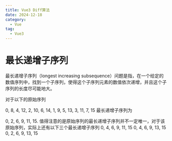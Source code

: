 ```yaml
---
title: Vue3 Diff算法
date: 2024-12-18
category:
  - Vue
tag:
  - Vue3
---
```


# 最长递增子序列

最长递增子序列（longest increasing subsequence）问题是指，在一个给定的数值序列中，找到一个子序列，使得这个子序列元素的数值依次递增，并且这个子序列的长度尽可能地大。

对于以下的原始序列

0, 8, 4, 12, 2, 10, 6, 14, 1, 9, 5, 13, 3, 11, 7, 15
最长递增子序列为

0, 2, 6, 9, 11, 15.
值得注意的是原始序列的最长递增子序列并不一定唯一，对于该原始序列，实际上还有以下三个最长递增子序列
0, 4, 6, 9, 11, 15
0, 4, 6, 9, 13, 15
0, 2, 6, 9, 13, 15

